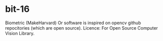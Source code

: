 # bit-16
Biometric (MakeHarvard)
Or software is inspired on opencv github repocitories (which are open source).
Licence: For Open Source Computer Vision Library.
